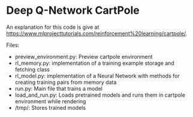 # Deep Q-Network CartPole

An explanation for this code is give at https://www.mlprojecttutorials.com/reinforcement%20learning/cartpole/.

Files:
- preview_environment.py: Preview cartpole environment
- rl_memory.py: implementation of a training example storage and fetching class
- rl_model.py: implementation of a Neural Network with methods for creating training pairs from memory data
- run.py: Main file that trains a model
- load_and_run.py: Loads pretrained models and runs them in cartpole environment while rendering
- /tmp/: Stores trained models

